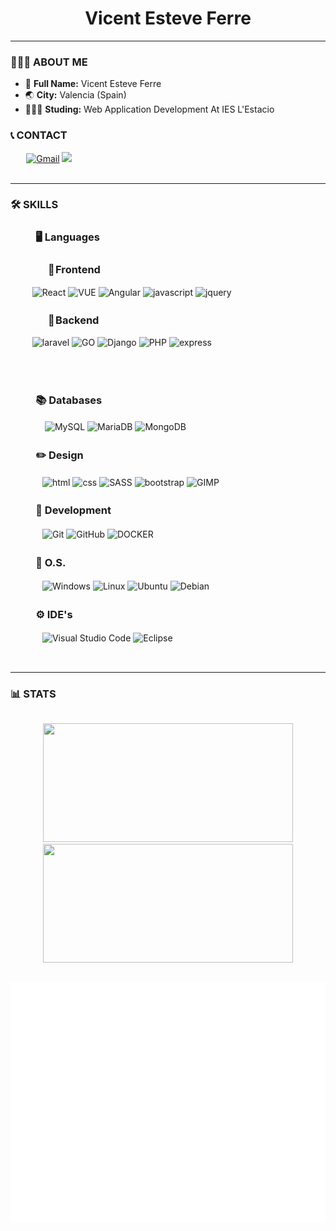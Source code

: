 <h1 align="center">Vicent Esteve Ferre</h1>
<hr>

<h3>👨🏻‍💻 ABOUT ME</h3>
<div>
    <ul>
        <li>📍 <b>Full Name:</b> Vicent Esteve Ferre</li>
        <li>🌏 <b>City:</b> Valencia (Spain)</li>
        <li>👨🏼‍🎓 <b>Studing:</b> Web Application Development At IES L'Estacio</li>
    </ul>
</div>

<div align="left">
    <h3>📞 CONTACT</h3>
    <div style="margin-left:5%;">
        <a href="mailto:fco.esteve.ferre.vicent@gmail.com"><img
                src="https://img.shields.io/badge/Gmail-D14836?style=for-the-badge&logo=gmail&logoColor=white"
                alt="Gmail"></a>
        <a href="https://www.linkedin.com/in/vicent-esteve-ferre-300546238/"><img
                src="https://img.shields.io/badge/LinkedIn-0077B5?style=for-the-badge&logo=linkedin&logoColor=whitealt='Linkedin'"></a>
    </div>
</div><br>
<hr>
<h3>🛠 SKILLS</h3>
<div style="margin-left:5%;">
    <div align="left">
        <h3 aling="center">ㅤ🖥 Languages</h3>
        <h3 style="margin-left: 1%;">ㅤㅤ📌 Frontend</h3>
        <div style="margin-left:2%;">
            <p>
                <img src="https://img.shields.io/badge/React-20232A?style=for-the-badge&logo=react&logoColor=61DAFB"
                 alt="React" />
             <img src="https://img.shields.io/badge/Vue3-35495E?style=for-the-badge&logo=vuedotjs&logoColor=4FC08D"
                 alt="VUE" />
             <img src="https://img.shields.io/badge/angular13-%23DD0031.svg?style=for-the-badge&logo=angular&logoColor=white"
                alt="Angular" />
            <img src="https://img.shields.io/badge/JavaScript-F7DF1E?style=for-the-badge&logo=javascript&logoColor=black"
                alt="javascript" />
            <img src="https://img.shields.io/badge/jQuery-0769AD?style=for-the-badge&logo=jquery&logoColor=white"
                alt="jquery" />
           </p>
        </div>
        <h3 style="margin-left: 1%">ㅤㅤ📌 Backend</h3>
        <div style="margin-left: 2%;">
            <p>
                <img src="https://img.shields.io/badge/Laravel-FF2D20?style=for-the-badge&logo=laravel&logoColor=white"
                alt="laravel" />
            <img src="https://img.shields.io/badge/go-00ADD8.svg?style=for-the-badge&logo=go&logoColor=white"
                alt="GO" />
            <img src="https://img.shields.io/badge/Django-092E20?style=for-the-badge&logo=django&logoColor=green"
                alt="Django" />
            <img alt="PHP" src="https://img.shields.io/badge/php-%23777BB4.svg?style=for-the-badge&logo=php&logoColor=white" />
            <img src="https://img.shields.io/badge/express.js-%23404d59.svg?style=for-the-badge&logo=express&logoColor=%2361DAFB"
                alt="express" />
            </p><br><br>
        </div>
    </div>
    <div align="left">
        <h3 aling="center">ㅤ📚 Databases</h3>
        <p>ㅤㅤ <img alt="MySQL"
            src="https://img.shields.io/badge/mysql-%2300f.svg?style=for-the-badge&logo=mysql&logoColor=white"
            alt="MYSQL" />
        <img alt="MariaDB"
            src="https://img.shields.io/badge/MariaDB-003545?style=for-the-badge&logo=mariadb&logoColor=white"
            alt="MariaDB" />
        <img src="https://img.shields.io/badge/MongoDB-%234ea94b.svg?style=for-the-badge&logo=mongodb&logoColor=white"
            alt="MongoDB" /></p>
    </div>
    <div align="left">
        <h3 aling="center">ㅤ✏️ Design </h3>
        <p>ㅤㅤ<img src="https://img.shields.io/badge/HTML-E34F26?style=for-the-badge&logo=html5&logoColor=white" alt="html" />
        <img src="https://img.shields.io/badge/css-1572B6?style=for-the-badge&logo=css3&logoColor=white" alt="css" />
        <img src="https://img.shields.io/badge/SASS-hotpink.svg?style=for-the-badge&logo=SASS&logoColor=white"
            alt="SASS" /><!--vicent -->
        <img src="https://img.shields.io/badge/Bootstrap-563D7C?style=for-the-badge&logo=bootstrap&logoColor=white"
            alt="bootstrap" />
        <img alt="GIMP" src="https://img.shields.io/badge/gimp-5C5543?style=for-the-badge&logo=gimp&logoColor=white" /></p>
    </div>
    <div align="left">
        <h3 aling="center">ㅤ🔧 Development</h3>
        <p>ㅤㅤ<img alt="Git" src="https://img.shields.io/badge/git-%23F05033.svg?style=for-the-badge&logo=git&logoColor=white"
            alt="GIT" />
        <img alt="GitHub"
            src="https://img.shields.io/badge/github-%23121011.svg?style=for-the-badge&logo=github&logoColor=white"
            alt="GITHUB" />
        <img src="https://img.shields.io/badge/docker-%230db7ed.svg?style=for-the-badge&logo=docker&logoColor=white"
            alt="DOCKER" /></p>
    </div>
    <div align="left">
        <h3 aling="center">ㅤ💾 O.S.</h3>
        <p>ㅤㅤ<img alt="Windows"
            src="https://img.shields.io/badge/Windows-0078D6?style=for-the-badge&logo=windows&logoColor=white" />
        <img alt="Linux"
            src="https://img.shields.io/badge/Linux-FCC624?style=for-the-badge&logo=linux&logoColor=black" />
        <img alt="Ubuntu"
            src="https://img.shields.io/badge/Ubuntu-E95420?style=for-the-badge&logo=ubuntu&logoColor=white" />
        <img alt="Debian"
            src="https://img.shields.io/badge/Debian-A81D33?style=for-the-badge&logo=debian&logoColor=white" /></p>
    </div>
    <div align="left">
        <h3 aling="center">ㅤ⚙️ IDE's</h3>
        <p>ㅤㅤ<img alt="Visual Studio Code"
            src="https://img.shields.io/badge/VisualStudioCode-0078d7.svg?style=for-the-badge&logo=visual-studio-code&logoColor=white" />
        <img alt="Eclipse"
            src="https://img.shields.io/badge/Eclipse-2C2255?style=for-the-badge&logo=eclipse&logoColor=white" /></p>
    </div>
</div>
<br />
<hr>
<h3>📊 STATS</h3>
<a href="https://github.com/Vicent29">
    <p style="display: inline-block;" align="center">
        <img src="https://github-readme-stats.vercel.app/api/top-langs/?username=Vicent29&layout=compact&theme=dark"
            width=400 height=190 />
        <img src="https://github-readme-stats.vercel.app/api?username=Vicent29&show_icons=true&theme=bear" width=400
            height=190>
    </p>
</a>

![Metrics](/github-metrics.svg)
